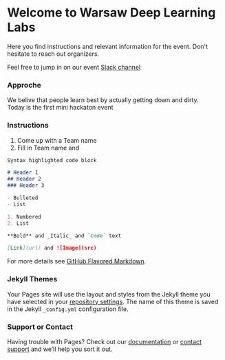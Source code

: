 # Welcome to Warsaw Deep Learning Labs 

Here you find instructions and relevant information for the event. Don't hesitate to reach out organizers.

Feel free to jump in on our event [Slack channel](https://join.slack.com/t/warsawdeeplea-lin3168/shared_invite/enQtNzY3NTE5MTU0NjI5LTljMGY4MmIwODNiNDYwZGIzMzAxNDE3YTVjODdmN2U3NTdkMzQwMjYyOWFjODUzMjIyMWNhOGExZDc2ZDc0NzQ) 

### Approche 
We belive that people learn best by actually getting down and dirty.  
Today is the first mini hackaton event


### Instructions

1. Come up with a Team name
2. Fill in Team name and 

```markdown
Syntax highlighted code block

# Header 1
## Header 2
### Header 3

- Bulleted
- List

1. Numbered
2. List

**Bold** and _Italic_ and `Code` text

[Link](url) and ![Image](src)
```

For more details see [GitHub Flavored Markdown](https://guides.github.com/features/mastering-markdown/).

### Jekyll Themes

Your Pages site will use the layout and styles from the Jekyll theme you have selected in your [repository settings](https://github.com/nextgrid/nextgrid.github.io/settings). The name of this theme is saved in the Jekyll `_config.yml` configuration file.

### Support or Contact

Having trouble with Pages? Check out our [documentation](https://help.github.com/categories/github-pages-basics/) or [contact support](https://github.com/contact) and we’ll help you sort it out.
